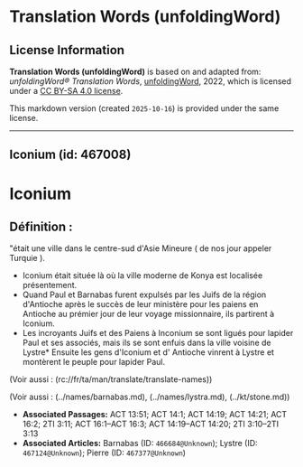 # Translation Words (unfoldingWord)

## License Information

**Translation Words (unfoldingWord)** is based on and adapted from: _unfoldingWord® Translation Words_, [unfoldingWord](https://unfoldingword.org/utw), 2022, which is licensed under a [CC BY-SA 4.0 license](https://creativecommons.org/licenses/by-sa/4.0/legalcode.en).

This markdown version (created `2025-10-16`) is provided under the same license.



--------------------------------

## Iconium (id: 467008)

Iconium
=======

Définition :
------------

"était une ville dans le centre\-sud d'Asie Mineure ( de nos jour appeler Turquie ).

* Iconium était située là où la ville moderne de Konya est localisée présentement.
* Quand Paul et Barnabas furent expulsés par les Juifs de la région d'Antioche après le succès de leur ministère pour les paiens en Antioche au prémier jour de leur voyage missionnaire, ils partirent à Iconium.
* Les incroyants Juifs et des Paiens à Inconium se sont ligués pour lapider Paul et ses associés, mais ils se sont enfuis dans la ville voisine de Lystre\* Ensuite les gens d'Iconium et d' Antioche vinrent à Lystre et montèrent le peuple pour lapider Paul.

(Voir aussi : (rc://fr/ta/man/translate/translate\-names))

(Voir aussi : (../names/barnabas.md), (../names/lystra.md), (../kt/stone.md))

* **Associated Passages:** ACT 13:51; ACT 14:1; ACT 14:19; ACT 14:21; ACT 16:2; 2TI 3:11; ACT 16:1–ACT 16:3; ACT 14:19–ACT 14:20; 2TI 3:10–2TI 3:13
* **Associated Articles:** Barnabas (ID: `466684@Unknown`); Lystre (ID: `467124@Unknown`); Pierre (ID: `467377@Unknown`)

